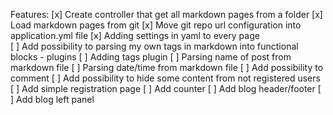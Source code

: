 Features:
[x] Create controller that get all markdown pages from a folder
[x] Load markdown pages from git
[х] Move git repo url configuration into application.yml file
[x] Adding settings in yaml to every page  
[ ] Add possibility to parsing my own tags in markdown into functional blocks - plugins
[ ] Adding tags plugin
[ ] Parsing name of post from markdown file 
[ ] Parsing date/time from markdown file 
[ ] Add possibility to comment
[ ] Add possibility to hide some content from not registered users
[ ] Add simple registration page 
[ ] Add counter
[ ] Add blog header/footer
[ ] Add blog left panel